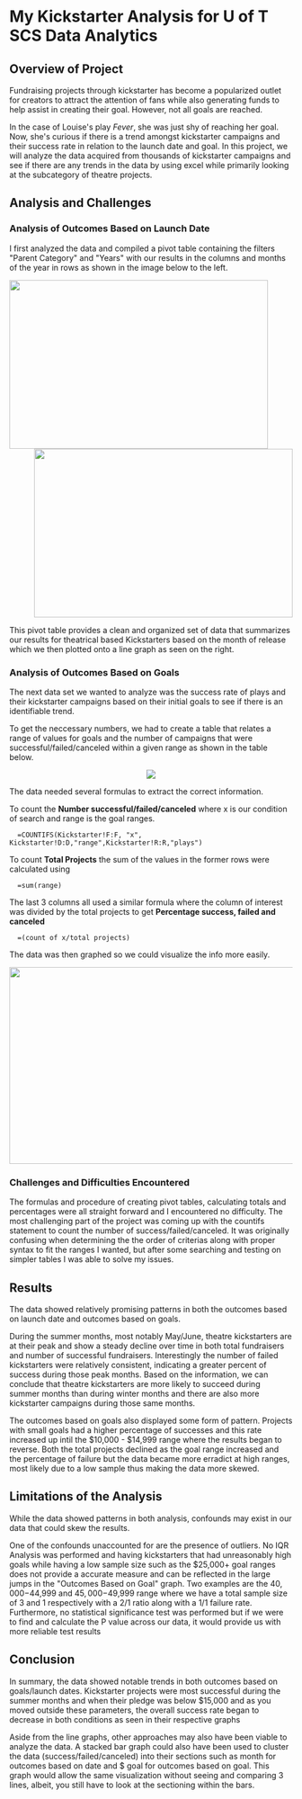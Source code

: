 # My Kickstarter Analysis for U of T SCS Data Analytics

## Overview of Project

   Fundraising projects through kickstarter has become a popularized outlet for creators to attract the attention of fans while also generating funds to help assist in creating their goal. However, not all goals are reached. 
    
   In the case of Louise's play *Fever*, she was just shy of reaching her goal. Now, she's curious if there is a trend amongst kickstarter campaigns and their success rate in relation to the launch date and goal. In this project, we will analyze the data acquired from thousands of kickstarter campaigns and see if there are any trends in the data by using excel while primarily looking at the subcategory of theatre projects.

## Analysis and Challenges

### Analysis of Outcomes Based on Launch Date

I first analyzed the data and compiled a pivot table containing the filters "Parent Category" and "Years" with our results in the columns and months of the year in rows as shown in the image below to the left.


<p align="right">
  <img width="460" height="300" src="https://user-images.githubusercontent.com/100324759/157339212-5e6658fd-c291-4778-859e-8d929e6bb178.PNG"
       align="left">
  <img width="460" height="300" src="https://user-images.githubusercontent.com/100324759/157339427-0e59cf00-4ed5-4b97-95b2-f29e018ca4ac.png"
</p>

This pivot table provides a clean and organized set of data that summarizes our results for theatrical based Kickstarters based on the month of release which we then plotted onto a line graph as seen on the right.

  
### Analysis of Outcomes Based on Goals
   
   The next data set we wanted to analyze was the success rate of plays and their kickstarter campaigns based on their initial goals to see if there is an identifiable trend. 
     
   To get the neccessary numbers, we had to create a table that relates a range of values for goals and the number of campaigns that were successful/failed/canceled within a given range as shown in the table below.
   
<p align="center">
  <img src="https://user-images.githubusercontent.com/100324759/157353168-08d675f1-4366-4414-b329-6b571a461dfc.PNG"
</p>
   
   The data needed several formulas to extract the correct information. 
   
   To count the **Number successful/failed/canceled** where x is our condition of search and range is the goal ranges.

      =COUNTIFS(Kickstarter!F:F, "x", Kickstarter!D:D,"range",Kickstarter!R:R,"plays") 
   
   To count **Total Projects** the sum of the values in the former rows were calculated using 
   
      =sum(range)
 
   The last 3 columns all used a similar formula where the column of interest was divided by the total projects to get **Percentage success, failed and canceled**
  
      =(count of x/total projects)
   
   The data was then graphed so we could visualize the info more easily.
  
  <p align="center">
   <img src="https://user-images.githubusercontent.com/100324759/157356014-d1a6deed-15d1-4e04-b8bb-ef95daee17d0.png" width="700" height="350">
  </p>
  

### Challenges and Difficulties Encountered

   The formulas and procedure of creating pivot tables, calculating totals and percentages were all straight forward and I encountered no difficulty. The most challenging part of the project was coming up with the countifs statement to count the number of success/failed/canceled. It was originally confusing when determining the the order of criterias along with proper syntax to fit the ranges I wanted, but after some searching and testing on simpler tables I was able to solve my issues. 

   
## Results

The data showed relatively promising patterns in both the outcomes based on launch date and outcomes based on goals. 

During the summer months, most notably May/June, theatre kickstarters are at their peak and show a steady decline over time in both total fundraisers and number of successful fundraisers. Interestingly the number of failed kickstarters were relatively consistent, indicating a greater percent of success during those peak months. Based on the information, we can conclude that theatre kickstarters are more likely to succeed during summer months than during winter months and there are also more kickstarter campaigns during those same months.

The outcomes based on goals also displayed some form of pattern. Projects with small goals had a higher percentage of successes and this rate increased up intil the $10,000  - $14,999 range where the results began to reverse. Both the total projects declined as the goal range increased and the percentage of failure but the data became more erradict at high ranges, most likely due to a low sample thus making the data more skewed.

## Limitations of the Analysis

While the data showed patterns in both analysis, confounds may exist in our data that could skew the results. 

One of the confounds unaccounted for are the presence of outliers. No IQR Analysis was performed and having kickstarters that had unreasonably high goals while having a low sample size such as the $25,000+ goal ranges does not provide a accurate measure and can be reflected in the large jumps in the "Outcomes Based on Goal" graph. Two examples are the $40,000-$44,999 and $45,000-$49,999 range where we have a total sample size of 3 and 1 respectively with a 2/1 ratio along with a 1/1 failure rate. Furthermore, no statistical significance test was performed but if we were to find and calculate the P value across our data, it would provide us with more reliable test results

## Conclusion

In summary, the data showed notable trends in both outcomes based on goals/launch dates. Kickstarter projects were most successful during the summer months and when their pledge was below $15,000 and as you moved outside these parameters, the overall success rate began to decrease in both conditions as seen in their respective graphs

Aside from the line graphs, other approaches may also have been viable to analyze the data. A stacked bar graph could also have been used to cluster the data (success/failed/canceled) into their sections such as month for outcomes based on date and $ goal for outcomes based on goal. This graph would allow the same visualization without seeing and comparing 3 lines, albeit, you still have to look at the sectioning within the bars.
